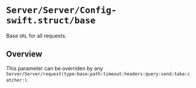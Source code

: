 # ``Server/Server/Config-swift.struct/base``

Base `URL` for all requests.

## Overview

This parameter can be overriden by any ``Server/Server/request(type:base:path:timeout:headers:query:send:take:catcher:)``.
